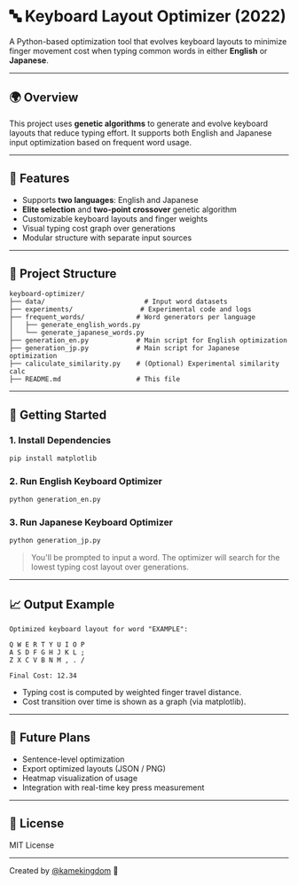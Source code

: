# 🔤 Keyboard Layout Optimizer (2022)

A Python-based optimization tool that evolves keyboard layouts to minimize finger movement cost when typing common words in either **English** or **Japanese**.

---

## 🌍 Overview

This project uses **genetic algorithms** to generate and evolve keyboard layouts that reduce typing effort. It supports both English and Japanese input optimization based on frequent word usage.

---

## 🌟 Features

- Supports **two languages**: English and Japanese
- **Elite selection** and **two-point crossover** genetic algorithm
- Customizable keyboard layouts and finger weights
- Visual typing cost graph over generations
- Modular structure with separate input sources

---

## 🔀 Project Structure

```
keyboard-optimizer/
├── data/                         # Input word datasets
├── experiments/                 # Experimental code and logs
├── frequent_words/             # Word generators per language
│   ├── generate_english_words.py
│   └── generate_japanese_words.py
├── generation_en.py            # Main script for English optimization
├── generation_jp.py            # Main script for Japanese optimization
├── caliculate_similarity.py    # (Optional) Experimental similarity calc
├── README.md                   # This file
```

---

## 🚀 Getting Started

### 1. Install Dependencies
```bash
pip install matplotlib
```

### 2. Run English Keyboard Optimizer
```bash
python generation_en.py
```

### 3. Run Japanese Keyboard Optimizer
```bash
python generation_jp.py
```

> You'll be prompted to input a word. The optimizer will search for the lowest typing cost layout over generations.

---

## 📈 Output Example

```
Optimized keyboard layout for word "EXAMPLE":

Q W E R T Y U I O P
A S D F G H J K L ;
Z X C V B N M , . /

Final Cost: 12.34
```

- Typing cost is computed by weighted finger travel distance.
- Cost transition over time is shown as a graph (via matplotlib).

---

## 🧠 Future Plans

- Sentence-level optimization
- Export optimized layouts (JSON / PNG)
- Heatmap visualization of usage
- Integration with real-time key press measurement

---

## 📄 License

MIT License

---

Created by [@kamekingdom](https://github.com/kamekingdom) 🌟

